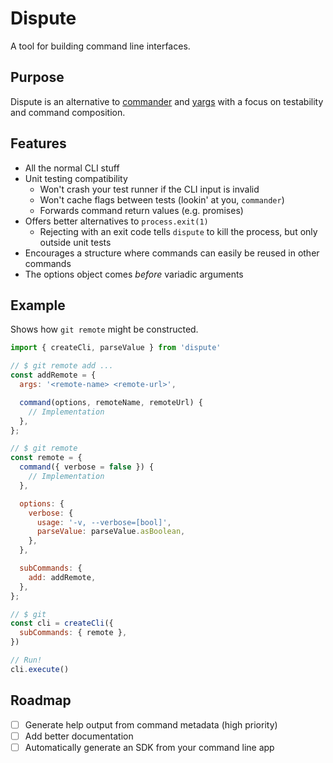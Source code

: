 # Dispute
A tool for building command line interfaces.

## Purpose
Dispute is an alternative to [commander](https://www.npmjs.com/package/commander) and [yargs](https://www.npmjs.com/package/yargs) with a focus on testability and command composition.

## Features
- All the normal CLI stuff
- Unit testing compatibility
  - Won't crash your test runner if the CLI input is invalid
  - Won't cache flags between tests (lookin' at you, `commander`)
  - Forwards command return values (e.g. promises)
- Offers better alternatives to `process.exit(1)`
  - Rejecting with an exit code tells `dispute` to kill the process, but only outside unit tests
- Encourages a structure where commands can easily be reused in other commands
- The options object comes _before_ variadic arguments

## Example
Shows how `git remote` might be constructed.

```js
import { createCli, parseValue } from 'dispute'

// $ git remote add ...
const addRemote = {
  args: '<remote-name> <remote-url>',

  command(options, remoteName, remoteUrl) {
    // Implementation
  },
};

// $ git remote
const remote = {
  command({ verbose = false }) {
    // Implementation
  },

  options: {
    verbose: {
      usage: '-v, --verbose=[bool]',
      parseValue: parseValue.asBoolean,
    },
  },

  subCommands: {
    add: addRemote,
  },
};

// $ git
const cli = createCli({
  subCommands: { remote },
})

// Run!
cli.execute()
```

## Roadmap
- [ ] Generate help output from command metadata (high priority)
- [ ] Add better documentation
- [ ] Automatically generate an SDK from your command line app
